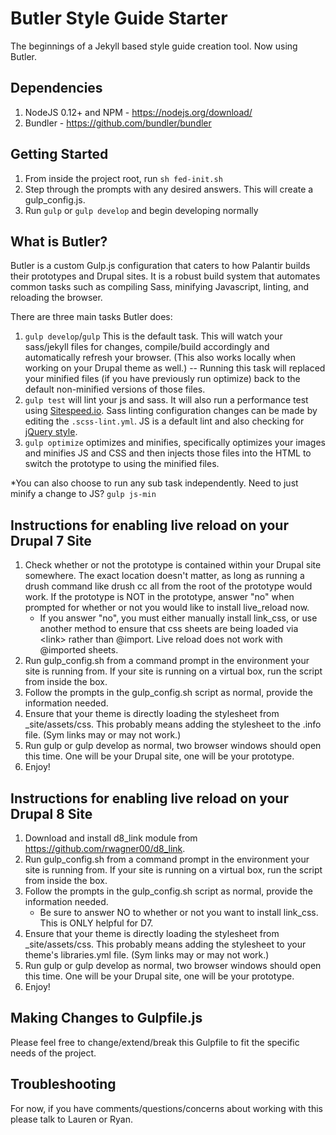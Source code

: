 # Butler Style Guide Starter
The beginnings of a Jekyll based style guide creation tool. Now using Butler. 

## Dependencies
1. NodeJS 0.12+ and NPM - https://nodejs.org/download/
1. Bundler - https://github.com/bundler/bundler

## Getting Started
1. From inside the project root, run `sh fed-init.sh`
1. Step through the prompts with any desired answers. This will create a gulp_config.js.
1. Run `gulp` or `gulp develop` and begin developing normally

## What is Butler?
Butler is a custom Gulp.js configuration that caters to how Palantir builds their prototypes and Drupal sites. It is a robust build system that automates common tasks such as compiling Sass, minifying Javascript, linting, and reloading the browser.

There are three main tasks Butler does:

1. `gulp develop`/`gulp` This is the default task. This will watch your sass/jekyll files for changes, compile/build accordingly and automatically refresh your browser. (This also works locally when working on your Drupal theme as well.) -- Running this task will replaced your minified files (if you have previously run optimize) back to the default non-minified versions of those files.
1. `gulp test` will lint your js and sass. It will also run a performance test using <a href="http://www.sitespeed.io/">Sitespeed.io</a>. Sass linting configuration changes can be made by editing the `.scss-lint.yml`. JS is a default lint and also checking for <a href="https://github.com/palantirnet/development_documentation/blob/master/docs/javascript_code_style.md">jQuery style</a>.
1. `gulp optimize` optimizes and minifies, specifically optimizes your images and minifies JS and CSS and then injects those files into the HTML to switch the prototype to using the minified files. 

*You can also choose to run any sub task independently. Need to just minify a change to JS? `gulp js-min`

## Instructions for enabling live reload on your Drupal 7 Site
1. Check whether or not the prototype is contained within your Drupal site somewhere. The exact location doesn't matter, as long as running a drush command like drush cc all from the root of the prototype would work. If the prototype is NOT in the prototype, answer "no" when prompted for whether or not you would like to install live_reload now.
    * If you answer "no", you must either manually install link_css, or use another method to ensure that css sheets are being loaded via \<link\> rather than @import. Live reload does not work with @imported sheets.
1. Run gulp_config.sh from a command prompt in the environment your site is running from. If your site is running on a virtual box, run the script from inside the box.
1. Follow the prompts in the gulp_config.sh script as normal, provide the information needed.
1. Ensure that your theme is directly loading the stylesheet from _site/assets/css. This probably means adding the stylesheet to the .info file. (Sym links may or may not work.)
1. Run gulp or gulp develop as normal, two browser windows should open this time. One will be your Drupal site, one will be your prototype.
1. Enjoy!

## Instructions for enabling live reload on your Drupal 8 Site
1. Download and install d8_link module from https://github.com/rwagner00/d8_link.
1. Run gulp_config.sh from a command prompt in the environment your site is running from. If your site is running on a virtual box, run the script from inside the box.
1. Follow the prompts in the gulp_config.sh script as normal, provide the information needed.
    * Be sure to answer NO to whether or not you want to install link_css. This is ONLY helpful for D7.
1. Ensure that your theme is directly loading the stylesheet from _site/assets/css. This probably means adding the stylesheet to your theme's libraries.yml file. (Sym links may or may not work.)
1. Run gulp or gulp develop as normal, two browser windows should open this time. One will be your Drupal site, one will be your prototype.
1. Enjoy!

## Making Changes to Gulpfile.js
Please feel free to change/extend/break this Gulpfile to fit the specific needs of the project.

## Troubleshooting
For now, if you have comments/questions/concerns about working with this please talk to Lauren or Ryan.
